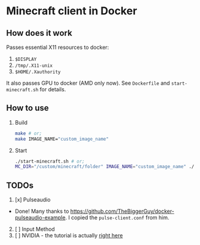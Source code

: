 # Minecraft client in Docker

## How does it work

Passes essential X11 resources to docker:

1. `$DISPLAY`
2. `/tmp/.X11-unix` 
3. `$HOME/.Xauthority`

It also passes GPU to docker (AMD only now). See `Dockerfile` and `start-minecraft.sh` for details.

## How to use

1. Build

    ```bash
    make # or;
    make IMAGE_NAME="custom_image_name"
    ```

2. Start

    ```bash
    ./start-minecraft.sh # or;
    MC_DIR="/custom/minecraft/folder" IMAGE_NAME="custom_image_name" ./start-minecraft.sh
    ```

## TODOs

1. [x] Pulseaudio

  - Done! Many thanks to https://github.com/TheBiggerGuy/docker-pulseaudio-example. I copied the `pulse-client.conf` from him.

2. [ ] Input Method
3. [ ] NVIDIA - the tutorial is actually [right here](http://wiki.ros.org/docker/Tutorials/Hardware%20Acceleration)
